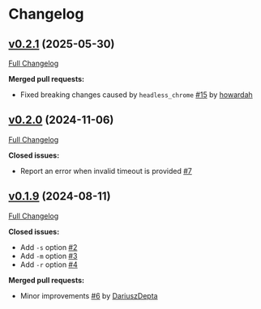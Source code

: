 # Changelog

## [v0.2.1](https://github.com/EngosSoftware/htop/tree/v0.2.1) (2025-05-30)

[Full Changelog](https://github.com/EngosSoftware/htop/compare/v0.2.0...v0.2.1)

**Merged pull requests:**

- Fixed breaking changes caused by `headless_chrome` [\#15](https://github.com/EngosSoftware/htop/pull/15) by [howardah](https://github.com/howardah)

## [v0.2.0](https://github.com/EngosSoftware/htop/tree/v0.2.0) (2024-11-06)

[Full Changelog](https://github.com/EngosSoftware/htop/compare/v0.1.9...v0.2.0)

**Closed issues:**

- Report an error when invalid timeout is provided [\#7](https://github.com/EngosSoftware/htop/issues/7)

## [v0.1.9](https://github.com/EngosSoftware/htop/tree/v0.1.9) (2024-08-11)

[Full Changelog](https://github.com/EngosSoftware/htop/compare/v0.1.8...v0.1.9)

**Closed issues:**

- Add `-s` option [\#2](https://github.com/EngosSoftware/htop/issues/2)
- Add `-m` option [\#3](https://github.com/EngosSoftware/htop/issues/3)
- Add `-r` option [\#4](https://github.com/EngosSoftware/htop/issues/4)

**Merged pull requests:**

- Minor improvements [\#6](https://github.com/EngosSoftware/htop/pull/6) by [DariuszDepta](https://github.com/DariuszDepta)
